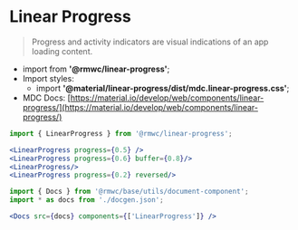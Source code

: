 # Linear Progress

> Progress and activity indicators are visual indications of an app loading content.

- import from **'@rmwc/linear-progress'**;
- Import styles:
  - import **'@material/linear-progress/dist/mdc.linear-progress.css'**;
- MDC Docs: [https://material.io/develop/web/components/linear-progress/](https://material.io/develop/web/components/linear-progress/)

```jsx render
import { LinearProgress } from '@rmwc/linear-progress';

<LinearProgress progress={0.5} />
<LinearProgress progress={0.6} buffer={0.8}/>
<LinearProgress/>
<LinearProgress progress={0.2} reversed/>
```

```jsx renderOnly
import { Docs } from '@rmwc/base/utils/document-component';
import * as docs from './docgen.json';

<Docs src={docs} components={['LinearProgress']} />
```
